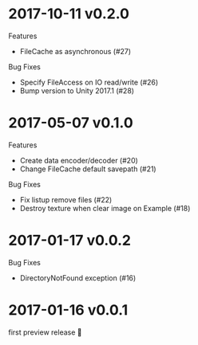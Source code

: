 # 2017-10-11 v0.2.0

Features
- FileCache as asynchronous (#27)

Bug Fixes
- Specify FileAccess on IO read/write (#26)
- Bump version to Unity 2017.1 (#28)

# 2017-05-07 v0.1.0

Features
- Create data encoder/decoder (#20)
- Change FileCache default savepath (#21)

Bug Fixes
- Fix listup remove files (#22)
- Destroy texture when clear image on Example (#18)

# 2017-01-17 v0.0.2

Bug Fixes
- DirectoryNotFound exception (#16)

# 2017-01-16 v0.0.1

first preview release 🎉
